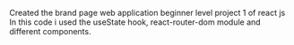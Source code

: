 Created the brand page web application beginner level project 1 of react js 
In this code i used the useState hook, react-router-dom module and different components.
